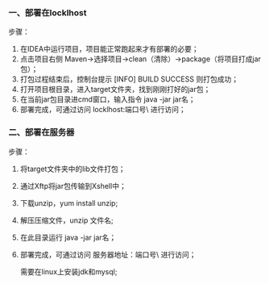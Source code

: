 ### 一、部署在locklhost

步骤：

1. 在IDEA中运行项目，项目能正常跑起来才有部署的必要；
2. 点击项目右侧 Maven->选择项目->clean（清除）->package（将项目打成jar包）；
3. 打包过程结束后，控制台提示 [INFO] BUILD SUCCESS  则打包成功；
4. 打开项目根目录，进入target文件夹，找到刚刚打好的jar包；
5. 在当前jar包目录进cmd窗口，输入指令 java -jar jar名；
6. 部署完成，可通过访问 locklhost:端口号\  进行访问；

### 二、部署在服务器

步骤：

1. 将target文件夹中的lib文件打包；

2. 通过Xftp将jar包传输到Xshell中；

3. 下载unzip，yum install unzip;

4. 解压压缩文件，unzip 文件名;

5. 在此目录运行 java -jar jar名；

6. 部署完成，可通过访问 服务器地址：端口号\ 进行访问；

   需要在linux上安装jdk和mysql;